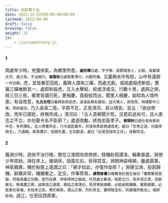 ```yaml
---
title: 自新第十五
date: 2021-11-21T09:06:48+08:00
lastmod: 2022-04-08
draft: false
brewing: false
weight: 15
js:
    - /js/commentary.js
---
```


#### 1

周處年少時，兇彊俠氣，為鄉里所患，<small>**處別傳**曰處，字子隱，吳郡陽羡人，父魴，吳鄱陽太守，處少孤，不治細行。**晉陽秋**曰處輕果薄行，州郡所棄。</small>又義興水中有蛟，山中有邅跡<small>一作白額。</small>虎，並皆暴犯百姓，義興人謂為三橫，而處尤劇，或說處殺虎斬蛟，實冀三橫唯餘其一，處即刺殺虎，又入水擊蛟，蛟或浮或沒，行數十里，處與之俱，經三日三夜，鄉里皆謂已死，更相慶，竟殺蛟而出，聞里人相慶，始知為人情所患，有自改意，<small>**孔氏志怪**曰義興有邪足虎，溪渚長橋有蒼蛟，並大噉人，郭西周，時謂郡中三害。周即處也。</small>乃入吳尋二陸，平原不在，正見清河，具以情告，並云：「欲自修改，而年已蹉跎，終無所成。」清河曰：「古人貴朝聞夕死，況君前途尚可，且人患志之不立，亦何憂令名不彰邪？」處遂改勵，終為忠臣孝子。<small>**晉陽秋**曰處仕晉為御史中丞，多所彈糺，氐人齊萬年反，乃令處距萬年，伏波孫秀欲表處母老，處曰「忠孝之道，何當得兩全」，乃進戰，斬首萬計，弦絕矢盡，左右勸退，處曰「此是吾授命之日」，遂戰而沒。</small>

#### 2

戴淵少時，遊俠不治行檢，嘗在江淮間攻掠商旅，陸機赴假還洛，輜重甚盛，淵使少年掠劫，淵在岸上，據胡床，指麾左右，皆得其宜，淵既神姿峰穎，雖處鄙事，神氣猶異，機於船屋上遙謂之曰：「卿才如此，亦復作劫邪？」淵便泣涕，投劍歸機，辭厲非常，機彌重之，定交，作筆荐焉，<small>**虞預晉書**曰機薦淵於趙王倫曰「蓋聞繁弱登御，然後高墉之功顯，孤竹在肆，然後降神之曲成，伏見處士戴淵，砥節立行，有井渫之潔，安窮樂志，無風塵之慕，誠東南之遺寶，朝廷之貴璞也，若得寄跡康衢，必能結軌驥騄，耀質廊廟，必能垂光瑜璠，夫枯岸之民，果於輸珠，潤山之客，烈於貢玉，蓋明暗呈形，則庸識所甄也」，倫即辟淵。</small>過江，仕至征西將軍。